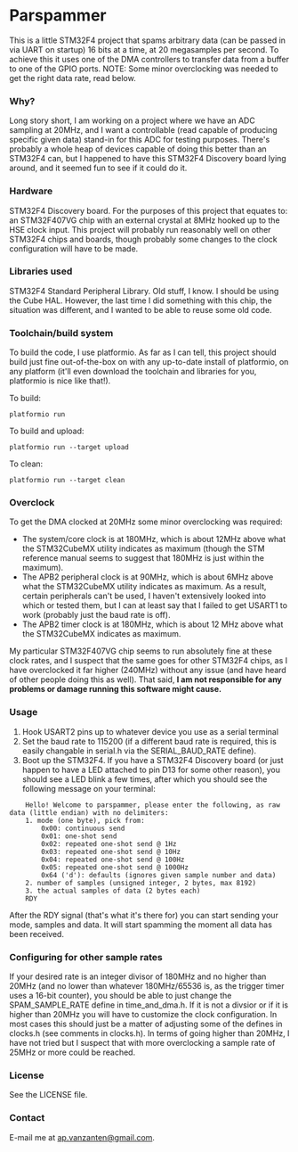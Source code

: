 # Parspammer
This is a little STM32F4 project that spams arbitrary data (can be passed in via UART on startup) 16 bits at a time, at 20 megasamples per second. To achieve this it uses one of the DMA controllers to transfer data from a buffer to one of the GPIO ports. NOTE: Some minor overclocking was needed to get the right data rate, read below.

### Why?
Long story short, I am working on a project where we have an ADC sampling at 20MHz, and I want a controllable (read capable of producing specific given data) stand-in for this ADC for testing purposes. There's probably a whole heap of devices capable of doing this better than an STM32F4 can, but I happened to have this STM32F4 Discovery board lying around, and it seemed fun to see if it could do it.

### Hardware
STM32F4 Discovery board. For the purposes of this project that equates to: an STM32F407VG chip with an external crystal at 8MHz hooked up to the HSE clock input. This project will probably run reasonably well on other STM32F4 chips and boards, though probably some changes to the clock configuration will have to be made.

### Libraries used
STM32F4 Standard Peripheral Library. Old stuff, I know. I should be using the Cube HAL. However, the last time I did something with this chip, the situation was different, and I wanted to be able to reuse some old code.

### Toolchain/build system
To build the code, I use platformio. As far as I can tell, this project should build just fine out-of-the-box on with any up-to-date install of platformio, on any platform (it'll even download the toolchain and libraries for you, platformio is nice like that!).

To build:

    platformio run

To build and upload:

    platformio run --target upload

To clean:

    platformio run --target clean

### Overclock
To get the DMA clocked at 20MHz some minor overclocking was required:
* The system/core clock is at 180MHz, which is about 12MHz above what the STM32CubeMX utility indicates as maximum (though the STM reference manual seems to suggest that 180MHz is just within the maximum).
* The APB2 peripheral clock is at 90MHz, which is about 6MHz above what the STM32CubeMX utility indicates as maximum. As a result, certain peripherals can't be used, I haven't extensively looked into which or tested them, but I can at least say that I failed to get USART1 to work (probably just the baud rate is off).
* The APB2 timer clock is at 180MHz, which is about 12 MHz above what the STM32CubeMX indicates as maximum.

My particular STM32F407VG chip seems to run absolutely fine at these clock rates, and I suspect that the same goes for other STM32F4 chips, as I have overclocked it far higher (240MHz) without any issue (and have heard of other people doing this as well). That said, **I am not responsible for any problems or damage running this software might cause.**

### Usage
1. Hook USART2 pins up to whatever device you use as a serial terminal
2. Set the baud rate to 115200 (if a different baud rate is required, this is easily changable in serial.h via the SERIAL_BAUD_RATE define).
3. Boot up the STM32F4. If you have a STM32F4 Discovery board (or just happen to have a LED attached to pin D13 for some other reason), you should see a LED blink a few times, after which you should see the following message on your terminal:
```
    Hello! Welcome to parspammer, please enter the following, as raw data (little endian) with no delimiters:
    1. mode (one byte), pick from:
        0x00: continuous send
        0x01: one-shot send
        0x02: repeated one-shot send @ 1Hz
        0x03: repeated one-shot send @ 10Hz
        0x04: repeated one-shot send @ 100Hz
        0x05: repeated one-shot send @ 1000Hz
        0x64 ('d'): defaults (ignores given sample number and data)
    2. number of samples (unsigned integer, 2 bytes, max 8192)
    3. the actual samples of data (2 bytes each)
    RDY
```
After the RDY signal (that's what it's there for) you can start sending your mode, samples and data. It will start spamming the moment all data has been received.

### Configuring for other sample rates
If your desired rate is an integer divisor of 180MHz and no higher than 20MHz (and no lower than whatever 180MHz/65536 is, as the trigger timer uses a 16-bit counter), you should be able to just change the SPAM_SAMPLE_RATE define in time_and_dma.h. If it is not a divsior or if it is higher than 20MHz you will have to customize the clock configuration. In most cases this should just be a matter of adjusting some of the defines in clocks.h (see comments in clocks.h). In terms of going higher than 20MHz, I have not tried but I suspect that with more overclocking a sample rate of 25MHz or more could be reached.

### License
See the LICENSE file.

### Contact
E-mail me at [ap.vanzanten@gmail.com](mailto:ap.vanzanten@gmail.com).
